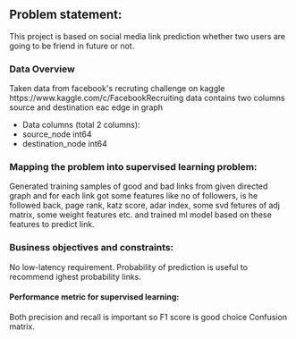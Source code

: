 
<h2>Problem statement:</h2>
This project is based on social media link prediction whether two users are going to be friend in future or not.

<h3>Data Overview</h3>
Taken data from facebook's recruting challenge on kaggle https://www.kaggle.com/c/FacebookRecruiting
data contains two columns source and destination eac edge in graph

- Data columns (total 2 columns):  
- source_node         int64  
- destination_node    int64  

<h3>Mapping the problem into supervised learning problem:</h3>

Generated training samples of good and bad links from given directed graph and for each link got some features like no of
followers, is he followed back, page rank, katz score, adar index, some svd fetures of adj matrix, some weight features etc.
and trained ml model based on these features to predict link.

<h3>Business objectives and constraints:</h3>

No low-latency requirement.
Probability of prediction is useful to recommend ighest probability links.

<h4>Performance metric for supervised learning:</h4>
Both precision and recall is important so F1 score is good choice Confusion matrix.
